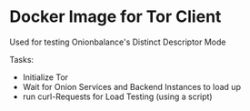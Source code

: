 # Docker Image for Tor Client
Used for testing Onionbalance's Distinct Descriptor Mode

Tasks:
- Initialize Tor
- Wait for Onion Services and Backend Instances to load up
- run curl-Requests for Load Testing (using a script)
